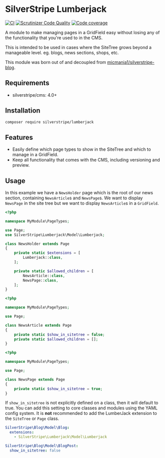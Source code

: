 # SilverStripe Lumberjack

[![CI](https://github.com/silverstripe/silverstripe-lumberjack/actions/workflows/ci.yml/badge.svg)](https://github.com/silverstripe/silverstripe-lumberjack/actions/workflows/ci.yml)
[![Scrutinizer Code Quality](https://scrutinizer-ci.com/g/silverstripe/silverstripe-lumberjack/badges/quality-score.png?b=master)](https://scrutinizer-ci.com/g/silverstripe/silverstripe-lumberjack/?branch=master)
[![Code coverage](https://codecov.io/gh/silverstripe/silverstripe-lumberjack/branch/master/graph/badge.svg)](https://codecov.io/gh/silverstripe/silverstripe-lumberjack)

A module to make managing pages in a GridField easy without losing any of the functionality that you're used to in the CMS.

This is intended to be used in cases where the SiteTree grows beyond a manageable level. eg. blogs, news sections, shops, etc.

This module was born out of and decoupled from [micmania1/silverstripe-blog](https://github.com/micmania1/silverstripe-blogger).

## Requirements

* silverstripe/cms: 4.0+

## Installation

```bash
composer require silverstripe/lumberjack
```

## Features

* Easily define which page types to show in the SiteTree and which to manage in a GridField.
* Keep all functionality that comes with the CMS, including versioning and preview.

## Usage

In this example we have a `NewsHolder` page which is the root of our news section, containing `NewsArticle`s and
`NewsPage`s. We want to display `NewsPage` in the site tree but we want to display `NewsArticle`s in a `GridField`.

```php
<?php

namespace MyModule\PageTypes;

use Page;
use SilverStripe\Lumberjack\Model\Lumberjack;

class NewsHolder extends Page
{
    private static $extensions = [
        Lumberjack::class,
    ];

    private static $allowed_children = [
        NewsArticle::class,
        NewsPage::class,
    ];
}
```

```php
<?php

namespace MyModule\PageTypes;

use Page;

class NewsArticle extends Page
{
    private static $show_in_sitetree = false;
    private static $allowed_children = [];
}
```

```php
<?php

namespace MyModule\PageTypes;

use Page;

class NewsPage extends Page
{
    private static $show_in_sitetree = true;
}
```

If `show_in_sitetree` is not explicitly defined on a class, then it will default to true. You can add this setting to
core classes and modules using the YAML config system. It is **not** recommended to add the LumberJack extension to
the `SiteTree` or `Page` class.


```yaml
SilverStripe\Blog\Model\Blog:
  extensions:
    - SilverStripe\Lumberjack\Model\Lumberjack

SilverStripe\Blog\Model\BlogPost:
  show_in_sitetree: false
```
